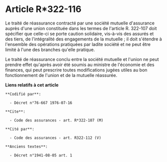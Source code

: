 # Article R*322-116

Le traité de réassurance contracté par une société mutuelle d'assurance auprès d'une union constituée dans les termes de
l'article R. 322-107 doit spécifier que celle-ci se porte caution solidaire, vis-à-vis des assurés et des tiers, de
l'intégralité des engagements de la mutuelle ; il doit s'étendre à l'ensemble des opérations pratiquées par ladite société et
ne peut être limité à l'une des branches qu'elle pratique.

Le traité de réassurance conclu entre la société mutuelle et l'union ne peut prendre effet qu'après avoir été soumis au
ministre de l'économie et des finances, qui peut prescrire toutes modifications jugées utiles au bon fonctionnement de
l'union et de la mutuelle réassurée.

**Liens relatifs à cet article**

	**Codifié par**:

	  - Décret n°76-667 1976-07-16

	**Cite**:

	  - Code des assurances - art. R*322-107 (M)

	**Cité par**:

	  - Code des assurances - art. R322-112 (V)

	**Anciens textes**:

	  - Décret n°1941-08-05 art. 1
